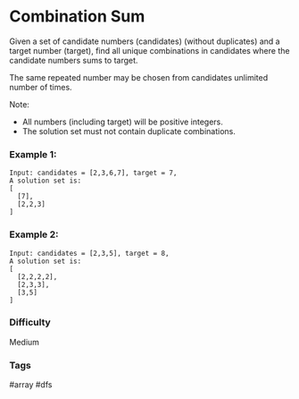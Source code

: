 # Combination Sum

Given a set of candidate numbers (candidates) (without duplicates) and a
target number (target), find all unique combinations in candidates where
the candidate numbers sums to target.

The same repeated number may be chosen from candidates unlimited number
of times.

Note:
- All numbers (including target) will be positive integers.
- The solution set must not contain duplicate combinations.

### Example 1:

```
Input: candidates = [2,3,6,7], target = 7,
A solution set is:
[
  [7],
  [2,2,3]
]
```

### Example 2:

```
Input: candidates = [2,3,5], target = 8,
A solution set is:
[
  [2,2,2,2],
  [2,3,3],
  [3,5]
]
```

### Difficulty

Medium

### Tags

#array #dfs